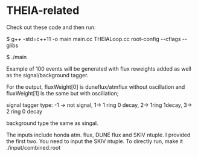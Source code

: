 # THEIA-related 

Check out these code and then run:

$ g++ -std=c++11 -o main main.cc THEIALoop.cc root-config --cflags --glibs

$ ./main

Example of 100 events will be generated with flux reweights added as well as the signal/background tagger.

For the output, fluxWeight[0] is duneflux/atmflux without oscillation and fluxWeight[1] is the same but with oscillation;

signal tagger type: -1 -> not signal, 1-> 1 ring 0 decay, 2-> 1ring 1decay, 3-> 2 ring 0 decay

background type the same as singal.

The inputs include honda atm. flux, DUNE flux and SKIV ntuple.
I provided the first two. You need to input the SKIV ntuple. To directly run, make it ./input/combined.root 


